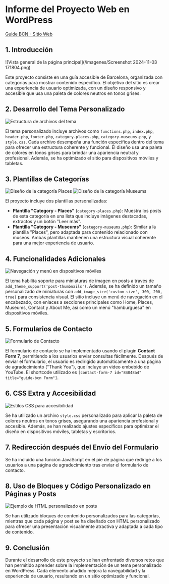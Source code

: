 # Informe del Proyecto Web en WordPress

[Guide BCN - Sitio Web](https://www.guidebcn.com/)

## 1. Introducción

![Vista general de la página principal](/imagenes/Screenshot 2024-11-03 171804.png)

Este proyecto consiste en una guía accesible de Barcelona, organizada con categorías para mostrar contenido específico. El objetivo del sitio es crear una experiencia de usuario optimizada, con un diseño responsivo y accesible que usa una paleta de colores neutros en tonos grises.

## 2. Desarrollo del Tema Personalizado

![Estructura de archivos del tema](ruta/a/tu/imagen-estructura-archivos.jpg)

El tema personalizado incluye archivos como `functions.php`, `index.php`, `header.php`, `footer.php`, `category-places.php`, `category-museums.php`, y `style.css`. Cada archivo desempeña una función específica dentro del tema para ofrecer una estructura coherente y funcional. El diseño usa una paleta de colores en tonos grises para brindar una apariencia neutral y profesional. Además, se ha optimizado el sitio para dispositivos móviles y tabletas.

## 3. Plantillas de Categorías

![Diseño de la categoría Places](ruta/a/tu/imagen-category-places.jpg)
![Diseño de la categoría Museums](ruta/a/tu/imagen-category-museums.jpg)

El proyecto incluye dos plantillas personalizadas:
- **Plantilla "Category - Places"** (`category-places.php`): Muestra los posts de esta categoría en una lista que incluye imágenes destacadas, extractos y un botón "Leer más".
- **Plantilla "Category - Museums"** (`category-museums.php`): Similar a la plantilla "Places", pero adaptada para contenido relacionado con museos. Ambas plantillas mantienen una estructura visual coherente para una mejor experiencia de usuario.

## 4. Funcionalidades Adicionales

![Navegación y menú en dispositivos móviles](ruta/a/tu/imagen-menu.jpg)

El tema habilita soporte para miniaturas de imagen en posts a través de `add_theme_support('post-thumbnails')`. Además, se ha definido un tamaño personalizado de miniaturas con `add_image_size('custom-size', 300, 200, true)` para consistencia visual. El sitio incluye un menú de navegación en el encabezado, con enlaces a secciones principales como Home, Places, Museums, Contact y About Me, así como un menú "hamburguesa" en dispositivos móviles.

## 5. Formularios de Contacto

![Formulario de Contacto](ruta/a/tu/imagen-formulario-contacto.jpg)

El formulario de contacto se ha implementado usando el plugin **Contact Form 7**, permitiendo a los usuarios enviar consultas fácilmente. Después de enviar el formulario, el usuario es redirigido automáticamente a una página de agradecimiento ("Thank You"), que incluye un video embebido de YouTube. El shortcode utilizado es `[contact-form-7 id="84048a4" title="guide-bcn Form"]`.

## 6. CSS Extra y Accesibilidad

![Estilos CSS para accesibilidad](ruta/a/tu/imagen-css.jpg)

Se ha utilizado un archivo `style.css` personalizado para aplicar la paleta de colores neutros en tonos grises, asegurando una apariencia profesional y accesible. Además, se han realizado ajustes específicos para optimizar el diseño en dispositivos móviles, tabletas y escritorios.

## 7. Redirección después del Envío del Formulario

Se ha incluido una función JavaScript en el pie de página que redirige a los usuarios a una página de agradecimiento tras enviar el formulario de contacto.

## 8. Uso de Bloques y Código Personalizado en Páginas y Posts

![Ejemplo de HTML personalizado en posts](ruta/a/tu/imagen-html-personalizado.jpg)

Se han utilizado bloques de contenido personalizados para las categorías, mientras que cada página y post se ha diseñado con HTML personalizado para ofrecer una presentación visualmente atractiva y adaptada a cada tipo de contenido.

## 9. Conclusión

Durante el desarrollo de este proyecto se han enfrentado diversos retos que han permitido aprender sobre la implementación de un tema personalizado en WordPress. Cada elemento añadido mejora la navegabilidad y la experiencia de usuario, resultando en un sitio optimizado y funcional.
